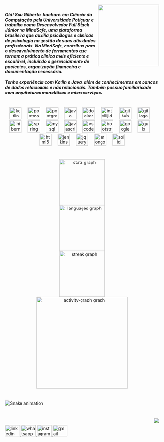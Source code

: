 <br clear="both">

<img align="right" height="200" src="https://i.pinimg.com/736x/62/e4/4a/62e44ad3bfd439404ef233aa79b11faf.jpg"  />

###

<h5 align="left">Olá! Sou Gilberto, bacharel em Ciência da Computação pela Universidade Potiguar e trabalho como Desenvolvedor Full Stack Júnior na MindSafe, uma plataforma brasileira que auxilia psicólogos e clínicas de psicologia na gestão de suas atividades profissionais. Na MindSafe, contribuo para o desenvolvimento de ferramentas que tornam a prática clínica mais eficiente e escalável, incluindo o gerenciamento de pacientes, organização financeira e documentação necessária.<br><br>Tenho experiência com Kotlin e Java, além de conhecimentos em bancos de dados relacionais e não relacionais. Também possuo familiaridade com arquiteturas monolíticas e microserviços.</h5>

###

<br clear="both">

<div align="center">
  <img src="https://skillicons.dev/icons?i=kotlin" height="40" alt="kotlin logo"  />
  <img width="12" />
  <img src="https://skillicons.dev/icons?i=postman" height="40" alt="postman logo"  />
  <img width="12" />
  <img src="https://skillicons.dev/icons?i=postgres" height="40" alt="postgresql logo"  />
  <img width="12" />
  <img src="https://skillicons.dev/icons?i=java" height="40" alt="java logo"  />
  <img width="12" />
  <img src="https://skillicons.dev/icons?i=docker" height="40" alt="docker logo"  />
  <img width="12" />
  <img src="https://skillicons.dev/icons?i=idea" height="40" alt="intellijidea logo"  />
  <img width="12" />
  <img src="https://skillicons.dev/icons?i=github" height="40" alt="github logo"  />
  <img width="12" />
  <img src="https://skillicons.dev/icons?i=git" height="40" alt="git logo"  />
  <img width="12" />
  <img src="https://skillicons.dev/icons?i=hibernate" height="40" alt="hibernate logo"  />
  <img width="12" />
  <img src="https://skillicons.dev/icons?i=spring" height="40" alt="spring logo"  />
  <img width="12" />
  <img src="https://skillicons.dev/icons?i=mysql" height="40" alt="mysql logo"  />
  <img width="12" />
  <img src="https://skillicons.dev/icons?i=js" height="40" alt="javascript logo"  />
  <img width="12" />
  <img src="https://skillicons.dev/icons?i=vscode" height="40" alt="vscode logo"  />
  <img width="12" />
  <img src="https://skillicons.dev/icons?i=bootstrap" height="40" alt="bootstrap logo"  />
  <img width="12" />
  <img src="https://skillicons.dev/icons?i=gcp" height="40" alt="googlecloud logo"  />
  <img width="12" />
  <img src="https://skillicons.dev/icons?i=gulp" height="40" alt="gulp logo"  />
  <img width="12" />
  <img src="https://skillicons.dev/icons?i=html" height="40" alt="html5 logo"  />
  <img width="12" />
  <img src="https://skillicons.dev/icons?i=jenkins" height="40" alt="jenkins logo"  />
  <img width="12" />
  <img src="https://skillicons.dev/icons?i=jquery" height="40" alt="jquery logo"  />
  <img width="12" />
  <img src="https://skillicons.dev/icons?i=mongodb" height="40" alt="mongodb logo"  />
  <img width="12" />
  <img src="https://skillicons.dev/icons?i=solidjs" height="40" alt="solid logo"  />
</div>

###

<br clear="both">

<div align="Center">
  <img src="https://github-readme-stats.vercel.app/api?username=GilbertoPaiva&hide_title=true&hide_rank=false&show_icons=true&include_all_commits=true&count_private=true&disable_animations=false&theme=github_dark&locale=pt-br&hide_border=true&order=1" height="150" alt="stats graph" /> <br>
  <img src="https://github-readme-stats.vercel.app/api/top-langs?username=GilbertoPaiva&locale=pt-br&hide_title=true&layout=compact&card_width=320&langs_count=5&theme=github_dark&hide_border=true&order=2" height="150" alt="languages graph" /> <br>
  <img src="https://streak-stats.demolab.com?user=GilbertoPaiva&locale=pt-br&mode=daily&theme=github_dark&hide_border=true&border_radius=5&order=3" height="150" alt="streak graph" /> <br>
  <img src="https://github-readme-activity-graph.vercel.app/graph?username=GilbertoPaiva&radius=16&theme=react&area=true&order=5" height="300" alt="activity-graph graph"  />
</div>

###

<br clear="both">

<img src="https://raw.githubusercontent.com/GilbertoPaiva/GilbertoPaiva/output/snake.svg" alt="Snake animation" />

###

<br clear="both">

<img align="right" src="https://profile-counter.glitch.me/GilbertoPaiva/count.svg?"  />

###

<div align="left">
  <a href="https://www.linkedin.com/in/gilberto-paiva-melo/" target="_blank">
    <img src="https://raw.githubusercontent.com/maurodesouza/profile-readme-generator/master/src/assets/icons/social/linkedin/default.svg" width="48" height="36" alt="linkedin logo"  />
  </a>
  <a href="https://api.whatsapp.com/send/?phone=%2B55084999588387&text&type=phone_number&app_absent=0" target="_blank">
    <img src="https://raw.githubusercontent.com/maurodesouza/profile-readme-generator/master/src/assets/icons/social/whatsapp/default.svg" width="48" height="36" alt="whatsapp logo"  />
  </a>
  <a href="https://www.instagram.com/gilbert0.br/" target="_blank">
    <img src="https://raw.githubusercontent.com/maurodesouza/profile-readme-generator/master/src/assets/icons/social/instagram/default.svg" width="48" height="36" alt="instagram logo"  />
  </a>
  <a href="mailto:gilbert.melo.paiva@gmail.com" target="_blank">
    <img src="https://raw.githubusercontent.com/maurodesouza/profile-readme-generator/master/src/assets/icons/social/gmail/default.svg" width="48" height="36" alt="gmail logo"  />
  </a>
</div>

###
